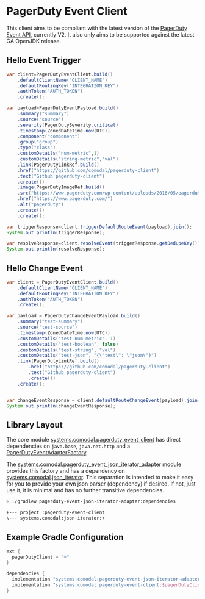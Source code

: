 # PagerDuty Event Client

This client aims to be compliant with the latest version of
the [PagerDuty Event API](https://v2.developer.pagerduty.com/docs/events-api-v2), currently V2. It also only aims to be
supported against the latest GA OpenJDK release.

## Hello Event Trigger

```java
var client=PagerDutyEventClient.build()
    .defaultClientName("CLIENT_NAME")
    .defaultRoutingKey("INTEGRATION_KEY")
    .authToken("AUTH_TOKEN")
    .create();

var payload=PagerDutyEventPayload.build()
    .summary("summary")
    .source("source")
    .severity(PagerDutySeverity.critical)
    .timestamp(ZonedDateTime.now(UTC))
    .component("component")
    .group("group")
    .type("class")
    .customDetails("num-metric",1)
    .customDetails("string-metric","val")
    .link(PagerDutyLinkRef.build()
    .href("https://github.com/comodal/pagerduty-client")
    .text("Github pagerduty-client")
    .create())
    .image(PagerDutyImageRef.build()
    .src("https://www.pagerduty.com/wp-content/uploads/2016/05/pagerduty-logo-green.png")
    .href("https://www.pagerduty.com/")
    .alt("pagerduty")
    .create())
    .create();

var triggerResponse=client.triggerDefaultRouteEvent(payload).join();
System.out.println(triggerResponse);

var resolveResponse=client.resolveEvent(triggerResponse.getDedupeKey()).join();
System.out.println(resolveResponse);
```

## Hello Change Event

```java
var client = PagerDutyEventClient.build()
    .defaultClientName("CLIENT_NAME")
    .defaultRoutingKey("INTEGRATION_KEY")
    .authToken("AUTH_TOKEN")
    .create();

var payload = PagerDutyChangeEventPayload.build()
    .summary("test-summary")
    .source("test-source")
    .timestamp(ZonedDateTime.now(UTC))
    .customDetails("test-num-metric", 1)
    .customDetails("test-boolean", false)
    .customDetails("test-string", "val")
    .customDetails("test-json", "{\"test\": \"json\"}")
    .link(PagerDutyLinkRef.build()
        .href("https://github.com/comodal/pagerduty-client")
        .text("Github pagerduty-client")
        .create())
    .create();


var changeEventResponse = client.defaultRouteChangeEvent(payload).join();
System.out.println(changeEventResponse);
```

## Library Layout

The core
module [systems.comodal.pagerduty_event_client](systems.comodal.pagerduty_event_client/src/main/java/module-info.java)
has direct dependencies on `java.base`, `java.net.http` and
a [PagerDutyEventAdapterFactory](systems.comodal.pagerduty_event_client/src/main/java/systems/comodal/pagerduty/event/data/adapters/PagerDutyEventAdapterFactory.java).

The [systems.comodal.pagerduty_event_json_iterator_adapter](systems.comodal.pagerduty_event_json_iterator_adapter/src/main/java/module-info.java)
module provides this factory and has a dependency
on [systems.comodal.json_iterator](https://github.com/comodal/json-iterator).
This separation is intended to make it easy for you to provide your own json parser (dependency) if desired. If not,
just use it, it is minimal and has no further transitive dependencies.

```bash
> ./gradlew pagerduty-event-json-iterator-adapter:dependencies

+--- project :pagerduty-event-client
\--- systems.comodal:json-iterator:+
```

## Example Gradle Configuration

```groovy
ext {
  pagerDutyClient = "+"
}

dependencies {
  implementation "systems.comodal:pagerduty-event-json-iterator-adapter:$pagerDutyClient"
  implementation "systems.comodal:pagerduty-event-client:$pagerDutyClient"
}
```